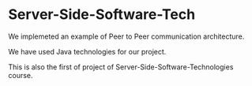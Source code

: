 # Server-Side-Software-Tech

 We implemeted an example of Peer to Peer communication architecture.
 
 We have used Java technologies for our project.

 This is also the first of project of Server-Side-Software-Technologies course.
